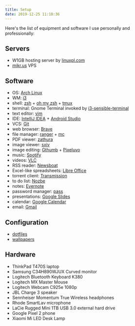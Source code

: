 ```yaml
---
title: Setup
date: 2019-12-25 11:10:36
---
```


Here's the list of equipment and software I use personally and professionally:

Servers
-------

- W1GB hosting server by [linuxpl.com](https://linuxpl.com/)
- [mikr.us](https://mikr.us/) VPS

Software
--------
- OS: [Arch Linux](https://www.archlinux.org/)
- WM: [i3](https://i3wm.org/)
- shell: [zsh](https://www.zsh.org/) + [oh my zsh](https://ohmyz.sh/) + [tmux](https://github.com/tmux/tmux/wiki)
- terminal: Gnome Terminal invoked by [i3-sensible-terminal](https://build.i3wm.org/docs/i3-sensible-terminal.html)
- text editor: [vim](https://vim.org)
- IDE: [IntelliJ IDEA](https://www.jetbrains.com/idea/) + [Android Studio](https://developer.android.com/studio/)
- VCS: [Git](https://git-scm.com/)
- web browser: [Brave](https://brave.com/)
- file manager: [ranger](https://github.com/ranger/ranger) + [mc](https://github.com/MidnightCommander/mc)
- PDF viewer: [zathura](https://pwmt.org/projects/zathura/)
- image viewer: [sxiv](https://github.com/muennich/sxiv)
- image editing: [Gthumb](https://wiki.gnome.org/Apps/Gthumb) + [Pixeluvo](http://www.pixeluvo.com/)
- music: [Spotify](https://www.spotify.com/)
- videos: [VLC](https://www.videolan.org/vlc/)
- RSS reader: [Newsboat](https://newsboat.org/)
- Excel-like spreadsheets: [Libre Office](https://www.libreoffice.org/)
- torrent client: [Transmission](https://transmissionbt.com/)
- to do list: [Nozbe](https://nozbe.com/)
- notes: [Evernote](evernote.com)
- password manager: [pass](https://www.passwordstore.org/)
- presentations: [Google Slides](http://slides.google.com/)
- calendar: [Google Calendar](https://calendar.google.com/)
- email: [Gmail](http://gmail.com/)

Configuration
-------------
- [dotfiles](https://github.com/pwittchen/dotfiles)
- [wallpapers](https://github.com/pwittchen/wallpapers)

Hardware
--------
- ThinkPad T470S laptop
- Samsung C34H890WJUX Curved monitor
- Logitech Bluetooth Keyboard K380
- Logitech MX Master Mouse
- Logitech Webcam C925e 1080p
- JBL Charge 3 speaker
- Sennheiser Momentum True Wireless headphones
- Rhode SmartLav microphone
- LaCie Rugged Mini 1TB USB 3.0 external hard drive
- Google Pixel 2 phone
- Xiaomi Mi LED Desk Lamp
